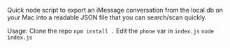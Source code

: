 Quick node script to export an iMessage conversation from the local db on
your Mac into a readable JSON file that you can search/scan quickly.

Usage:
Clone the repo
`npm install .`
Edit the `phone` var in `index.js`
`node index.js`
